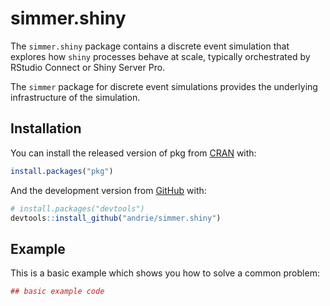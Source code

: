 
<!-- README.md is generated from README.Rmd. Please edit that file -->

# simmer.shiny

The `simmer.shiny` package contains a discrete event simulation that
explores how `shiny` processes behave at scale, typically orchestrated
by RStudio Connect or Shiny Server Pro.

The `simmer` package for discrete event simulations provides the
underlying infrastructure of the simulation.

## Installation

You can install the released version of pkg from
[CRAN](https://CRAN.R-project.org) with:

``` r
install.packages("pkg")
```

And the development version from
[GitHub](https://github.com/andrie/simmer.shiny) with:

``` r
# install.packages("devtools")
devtools::install_github("andrie/simmer.shiny")
```

## Example

This is a basic example which shows you how to solve a common problem:

``` r
## basic example code
```
